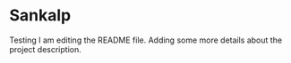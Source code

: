 # Sankalp
Testing
I am editing the README file. Adding some more details about the project description.
